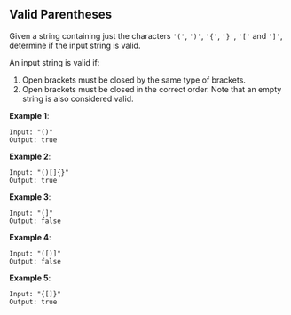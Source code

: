 ## Valid Parentheses

Given a string containing just the characters `'('`, `')'`, `'{'`, `'}'`, `'['` and `']'`, determine if the input string is valid.

An input string is valid if:
1. Open brackets must be closed by the same type of brackets.
2. Open brackets must be closed in the correct order.
Note that an empty string is also considered valid.

**Example 1**:
```
Input: "()"
Output: true
```

**Example 2**:
```
Input: "()[]{}"
Output: true
```

**Example 3**:
```
Input: "(]"
Output: false
```

**Example 4**:
```
Input: "([)]"
Output: false
```

**Example 5**:
```
Input: "{[]}"
Output: true
```
